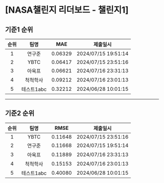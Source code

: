 # [NASA챌린지 리더보드 - 챌린지1]
## 기준1 순위
| 순위 | 팀명 | MAE | 제출일시 |
|:----:|:----:|:-----:|:----:|
| 1 | 연구준 | 0.06329 | 2024/07/15 19:51:14 |
| 2 | YBTC | 0.06417 | 2024/07/15 23:51:16 |
| 3 | 아육프 | 0.06621 | 2024/07/16 23:31:13 |
| 4 | 척척학사 | 0.09212 | 2024/07/16 23:01:13 |
| 5 | 테스트1abc | 0.32212 | 2024/06/28 10:01:15 |
___
## 기준2 순위
| 순위 | 팀명 | RMSE | 제출일시 |
|:----:|:----:|:-----:|:----:|
| 1 | YBTC | 0.11648 | 2024/07/15 23:51:16 |
| 2 | 연구준 | 0.11668 | 2024/07/15 19:51:14 |
| 3 | 아육프 | 0.11889 | 2024/07/16 23:31:13 |
| 4 | 척척학사 | 0.15153 | 2024/07/16 23:01:13 |
| 5 | 테스트1abc | 0.40080 | 2024/06/28 10:01:15 |
